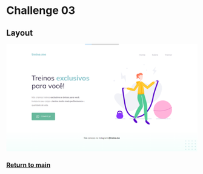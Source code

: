 # Challenge 03
## Layout
![Layout](../Challenge%2002/Layout/Challenge_02.png)
### [Return to main](../)